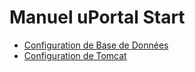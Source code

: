 # Manuel uPortal Start

* [Configuration de Base de Données](database)
* [Configuration de Tomcat](tomcat)
